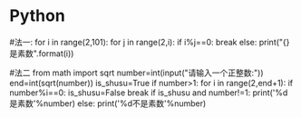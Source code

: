 # Python
#法一:
for i in range(2,101):
    for j in range(2,i):
      if i%j==0:
          break
    else:
         print("{}是素数".format(i))
 
#法二
from math import sqrt
number=int(input("请输入一个正整数:"))
end=int(sqrt(number))
is_shusu=True
if number>1:
    for i in range(2,end+1):
        if number%i==0:
            is_shusu=False
            break
if is_shusu and number!=1:
    print('%d是素数'%number)
else:
    print('%d不是素数'%number)
